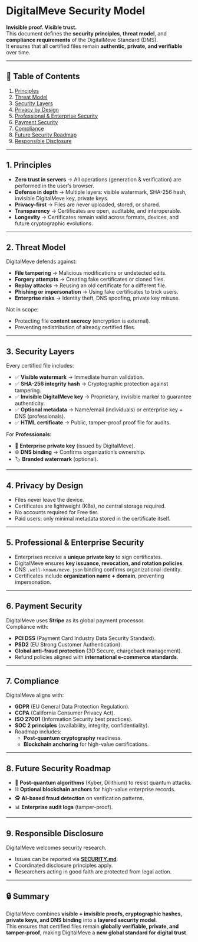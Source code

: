 # DigitalMeve Security Model

**Invisible proof. Visible trust.**  
This document defines the **security principles**, **threat model**, and **compliance requirements** of the DigitalMeve Standard (DMS).  
It ensures that all certified files remain **authentic, private, and verifiable** over time.

---

## 📖 Table of Contents
1. [Principles](#1-principles)  
2. [Threat Model](#2-threat-model)  
3. [Security Layers](#3-security-layers)  
4. [Privacy by Design](#4-privacy-by-design)  
5. [Professional & Enterprise Security](#5-professional--enterprise-security)  
6. [Payment Security](#6-payment-security)  
7. [Compliance](#7-compliance)  
8. [Future Security Roadmap](#8-future-security-roadmap)  
9. [Responsible Disclosure](#9-responsible-disclosure)  

---

## 1. Principles
- **Zero trust in servers** → All operations (generation & verification) are performed in the user’s browser.  
- **Defense in depth** → Multiple layers: visible watermark, SHA-256 hash, invisible DigitalMeve key, private keys.  
- **Privacy-first** → Files are never uploaded, stored, or shared.  
- **Transparency** → Certificates are open, auditable, and interoperable.  
- **Longevity** → Certificates remain valid across formats, devices, and future cryptographic evolutions.  

---

## 2. Threat Model
DigitalMeve defends against:  
- **File tampering** → Malicious modifications or undetected edits.  
- **Forgery attempts** → Creating fake certificates or cloned files.  
- **Replay attacks** → Reusing an old certificate for a different file.  
- **Phishing or impersonation** → Using fake certificates to trick users.  
- **Enterprise risks** → Identity theft, DNS spoofing, private key misuse.  

Not in scope:  
- Protecting file **content secrecy** (encryption is external).  
- Preventing redistribution of already certified files.  

---

## 3. Security Layers
Every certified file includes:  
- ✅ **Visible watermark** → Immediate human validation.  
- ✅ **SHA-256 integrity hash** → Cryptographic protection against tampering.  
- ✅ **Invisible DigitalMeve key** → Proprietary, invisible marker to guarantee authenticity.  
- ✅ **Optional metadata** → Name/email (individuals) or enterprise key + DNS (professionals).  
- ✅ **HTML certificate** → Public, tamper-proof proof file for audits.  

For **Professionals**:  
- 🔑 **Enterprise private key** (issued by DigitalMeve).  
- 🌐 **DNS binding** → Confirms organization’s ownership.  
- 🏷 **Branded watermark** (optional).  

---

## 4. Privacy by Design
- Files never leave the device.  
- Certificates are lightweight (KBs), no central storage required.  
- No accounts required for Free tier.  
- Paid users: only minimal metadata stored in the certificate itself.  

---

## 5. Professional & Enterprise Security
- Enterprises receive a **unique private key** to sign certificates.  
- DigitalMeve ensures **key issuance, revocation, and rotation policies**.  
- DNS `.well-known/meve.json` binding confirms organizational identity.  
- Certificates include **organization name + domain**, preventing impersonation.  

---

## 6. Payment Security
DigitalMeve uses **Stripe** as its global payment processor.  
Compliance with:  
- **PCI DSS** (Payment Card Industry Data Security Standard).  
- **PSD2** (EU Strong Customer Authentication).  
- **Global anti-fraud protection** (3D Secure, chargeback management).  
- Refund policies aligned with **international e-commerce standards**.  

---

## 7. Compliance
DigitalMeve aligns with:  
- **GDPR** (EU General Data Protection Regulation).  
- **CCPA** (California Consumer Privacy Act).  
- **ISO 27001** (Information Security best practices).  
- **SOC 2 principles** (availability, integrity, confidentiality).  
- Roadmap includes:  
  - **Post-quantum cryptography** readiness.  
  - **Blockchain anchoring** for high-value certifications.  

---

## 8. Future Security Roadmap
- 🔐 **Post-quantum algorithms** (Kyber, Dilithium) to resist quantum attacks.  
- ⛓ **Optional blockchain anchors** for high-value enterprise records.  
- 🕵️ **AI-based fraud detection** on verification patterns.  
- 📊 **Enterprise audit logs** (tamper-proof).  

---

## 9. Responsible Disclosure
DigitalMeve welcomes security research.  
- Issues can be reported via **[SECURITY.md](SECURITY.md)**.  
- Coordinated disclosure principles apply.  
- Researchers acting in good faith are protected from legal action.  

---

## 🔒 Summary
DigitalMeve combines **visible + invisible proofs, cryptographic hashes, private keys, and DNS binding** into a **layered security model**.  
This ensures that certified files remain **globally verifiable, private, and tamper-proof**, making DigitalMeve a **new global standard for digital trust**.

